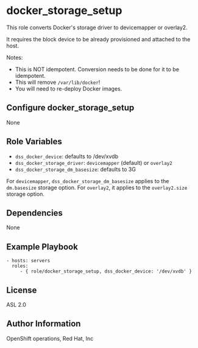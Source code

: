 docker_storage_setup
====================

This role converts Docker's storage driver to devicemapper or overlay2.

It requires the block device to be already provisioned and attached to the host.

  Notes:
  * This is NOT idempotent. Conversion needs to be done for it to be idempotent.
  * This will remove `/var/lib/docker`!
  * You will need to re-deploy Docker images.

Configure docker_storage_setup
------------------------------

None

Role Variables
--------------

* `dss_docker_device`: defaults to /dev/xvdb
* `dss_docker_storage_driver`: `devicemapper` (default) or `overlay2`
* `dss_docker_storage_dm_basesize`: defaults to 3G

For `devicemapper`, `dss_docker_storage_dm_basesize` applies to
the `dm.basesize` storage option. For `overlay2`, it applies to
the `overlay2.size` storage option.

Dependencies
------------

None

Example Playbook
----------------

    - hosts: servers
      roles:
         - { role/docker_storage_setup, dss_docker_device: '/dev/xvdb' }

License
-------

ASL 2.0

Author Information
------------------

OpenShift operations, Red Hat, Inc
